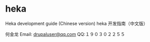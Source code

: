 # heka
Heka development guide (Chinese version)
heka 开发指南（中文版）

何金龙
Email: drupaluser@qq.com
QQ:１９０３０２２５５